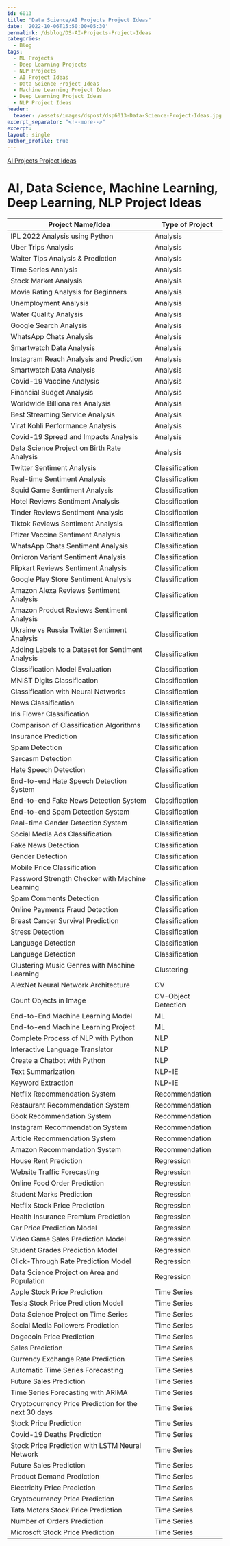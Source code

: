 ```yaml
---
id: 6013    
title: "Data Science/AI Projects Project Ideas"
date: '2022-10-06T15:50:00+05:30'
permalink: /dsblog/DS-AI-Projects-Project-Ideas
categories:
  - Blog
tags:
  - ML Projects
  - Deep Learning Projects
  - NLP Projects
  - AI Project Ideas 
  - Data Science Project Ideas 
  - Machine Learning Project Ideas 
  - Deep Learning Project Ideas 
  - NLP Project Ideas
header:
  teaser: /assets/images/dspost/dsp6013-Data-Science-Project-Ideas.jpg
excerpt_separator: "<!--more-->"
excerpt:
layout: single
author_profile: true
---
```


[AI Projects Project Ideas](/assets/images/dspost/dsp6013-Data-Science-Project-Ideas.jpg)

AI, Data Science, Machine Learning, Deep Learning, NLP Project Ideas
======================================================================= 

Project Name/Idea | Type of Project
---|---
IPL 2022 Analysis using Python | Analysis
Uber Trips Analysis | Analysis
Waiter Tips Analysis & Prediction | Analysis
Time Series Analysis | Analysis
Stock Market Analysis | Analysis
Movie Rating Analysis for Beginners | Analysis
Unemployment Analysis | Analysis
Water Quality Analysis | Analysis
Google Search Analysis | Analysis
WhatsApp Chats Analysis | Analysis
Smartwatch Data Analysis | Analysis
Instagram Reach Analysis and Prediction | Analysis
Smartwatch Data Analysis | Analysis
Covid-19 Vaccine Analysis | Analysis
Financial Budget Analysis | Analysis
Worldwide Billionaires Analysis | Analysis
Best Streaming Service Analysis | Analysis
Virat Kohli Performance Analysis | Analysis
Covid-19 Spread and Impacts Analysis | Analysis
Data Science Project on Birth Rate Analysis | Analysis
Twitter Sentiment Analysis | Classification
Real-time Sentiment Analysis | Classification
Squid Game Sentiment Analysis | Classification
Hotel Reviews Sentiment Analysis | Classification
Tinder Reviews Sentiment Analysis | Classification
Tiktok Reviews Sentiment Analysis | Classification
Pfizer Vaccine Sentiment Analysis | Classification
WhatsApp Chats Sentiment Analysis | Classification
Omicron Variant Sentiment Analysis | Classification
Flipkart Reviews Sentiment Analysis | Classification
Google Play Store Sentiment Analysis | Classification
Amazon Alexa Reviews Sentiment Analysis | Classification
Amazon Product Reviews Sentiment Analysis | Classification
Ukraine vs Russia Twitter Sentiment Analysis | Classification
Adding Labels to a Dataset for Sentiment Analysis | Classification
Classification Model Evaluation | Classification
MNIST Digits Classification | Classification
Classification with Neural Networks | Classification
News Classification | Classification
Iris Flower Classification | Classification
Comparison of Classification Algorithms | Classification
Insurance Prediction | Classification
Spam Detection | Classification
Sarcasm Detection | Classification
Hate Speech Detection | Classification
End-to-end Hate Speech Detection System | Classification
End-to-end Fake News Detection System | Classification
End-to-end Spam Detection System | Classification
Real-time Gender Detection System | Classification
Social Media Ads Classification | Classification
Fake News Detection | Classification
Gender Detection | Classification
Mobile Price Classification | Classification
Password Strength Checker with Machine Learning | Classification
Spam Comments Detection | Classification
Online Payments Fraud Detection | Classification
Breast Cancer Survival Prediction | Classification
Stress Detection | Classification
Language Detection | Classification
Language Detection | Classification
Clustering Music Genres with Machine Learning | Clustering
AlexNet Neural Network Architecture | CV
Count Objects in Image | CV-Object Detection
End-to-End Machine Learning Model | ML
End-to-end Machine Learning Project | ML
Complete Process of NLP with Python | NLP
Interactive Language Translator | NLP
Create a Chatbot with Python | NLP
Text Summarization | NLP-IE
Keyword Extraction | NLP-IE
Netflix Recommendation System | Recommendation
Restaurant Recommendation System | Recommendation
Book Recommendation System | Recommendation
Instagram Recommendation System | Recommendation
Article Recommendation System | Recommendation
Amazon Recommendation System | Recommendation
House Rent Prediction | Regression
Website Traffic Forecasting | Regression
Online Food Order Prediction | Regression
Student Marks Prediction | Regression
Netflix Stock Price Prediction | Regression
Health Insurance Premium Prediction | Regression
Car Price Prediction Model | Regression
Video Game Sales Prediction Model | Regression
Student Grades Prediction Model | Regression
Click-Through Rate Prediction Model | Regression
Data Science Project on Area and Population | Regression
Apple Stock Price Prediction | Time Series
Tesla Stock Price Prediction Model | Time Series
Data Science Project on Time Series | Time Series
Social Media Followers Prediction | Time Series
Dogecoin Price Prediction | Time Series
Sales Prediction | Time Series
Currency Exchange Rate Prediction | Time Series
Automatic Time Series Forecasting | Time Series
Future Sales Prediction | Time Series
Time Series Forecasting with ARIMA | Time Series
Cryptocurrency Price Prediction for the next 30 days | Time Series
Stock Price Prediction | Time Series
Covid-19 Deaths Prediction | Time Series
Stock Price Prediction with LSTM Neural Network | Time Series
Future Sales Prediction | Time Series
Product Demand Prediction | Time Series
Electricity Price Prediction | Time Series
Cryptocurrency Price Prediction | Time Series
Tata Motors Stock Price Prediction | Time Series
Number of Orders Prediction | Time Series
Microsoft Stock Price Prediction | Time Series




